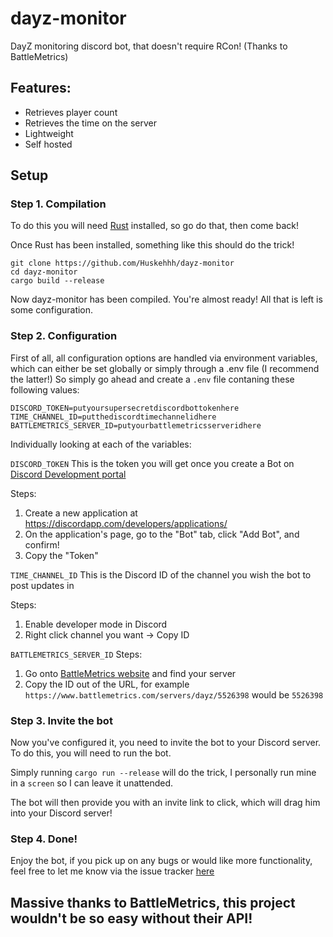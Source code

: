 # dayz-monitor
DayZ monitoring discord bot, that doesn't require RCon! (Thanks to BattleMetrics)

## Features:
- Retrieves player count
- Retrieves the time on the server
- Lightweight
- Self hosted

## Setup
### Step 1. Compilation

To do this you will need [Rust](https://www.rust-lang.org/tools/install) installed, so go do that, then come back!

Once Rust has been installed, something like this should do the trick!

```shell script
git clone https://github.com/Huskehhh/dayz-monitor
cd dayz-monitor
cargo build --release
```

Now dayz-monitor has been compiled. You're almost ready! All that is left is some configuration.

### Step 2. Configuration

First of all, all configuration options are handled via environment variables, 
which can either be set globally or simply through a .env file (I recommend the latter!)
So simply go ahead and create a ``.env`` file contaning these following values:

```.env
DISCORD_TOKEN=putyoursupersecretdiscordbottokenhere
TIME_CHANNEL_ID=putthediscordtimechannelidhere
BATTLEMETRICS_SERVER_ID=putyourbattlemetricsserveridhere
```

Individually looking at each of the variables:

``DISCORD_TOKEN``
This is the token you will get once you create a Bot on [Discord Development portal](https://discord.com/developers/applications)

Steps:
1. Create a new application at https://discordapp.com/developers/applications/
2. On the application's page, go to the "Bot" tab, click "Add Bot", and confirm!
3. Copy the "Token"

``TIME_CHANNEL_ID``
This is the Discord ID of the channel you wish the bot to post updates in

Steps:
1. Enable developer mode in Discord
2. Right click channel you want -> Copy ID

``BATTLEMETRICS_SERVER_ID``
Steps:
1. Go onto [BattleMetrics website](https://www.battlemetrics.com/servers) and find your server
2. Copy the ID out of the URL, for example ``https://www.battlemetrics.com/servers/dayz/5526398`` would be ``5526398``

### Step 3. Invite the bot

Now you've configured it, you need to invite the bot to your Discord server. To do this, you will need to run the bot.

Simply running ``cargo run --release`` will do the trick, I personally run mine in a ``screen`` so I can leave it unattended.

The bot will then provide you with an invite link to click, which will drag him into your Discord server!

### Step 4. Done!

Enjoy the bot, if you pick up on any bugs or would like more functionality, feel free to let me know via the issue
 tracker [here](https://github.com/Huskehhh/dayz-monitor/issues)
 
## Massive thanks to BattleMetrics, this project wouldn't be so easy without their API!